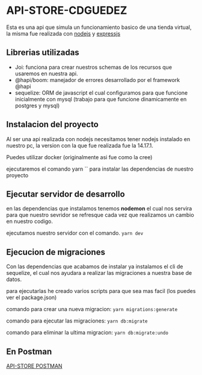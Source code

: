 # API-STORE-CDGUEDEZ

Esta es una api que simula un funcionamiento basico de una tienda virtual, la misma fue realizada con [nodejs](https://nodejs.org/es/) y [expressjs](https://expressjs.com/es/)

## Librerias utilizadas
- Joi: funciona para crear nuestros schemas de los recursos que usaremos en nuestra api.
- @hapi/boom: manejador de errores desarrollado por el framework @hapi
- sequelize: ORM de javascript el cual configuramos para que funcione inicialmente con mysql (trabajo para que funcione dinamicamente en postgres y mysql)

## Instalacion del proyecto

Al ser una api realizada con nodejs necesitamos tener nodejs instalado en nuestro pc, la version con la que fue realizada fue la 14.17.1.

Puedes utilizar docker (originalmente asi fue como la cree)

ejecutaremos el comando yarn `` para instalar las dependencias de nuestro proyecto

## Ejecutar servidor de desarrollo

en las dependencias que instalamos tenemos **nodemon** el cual nos servira para que nuestro sevridor se refresque cada vez que realizamos un cambio en nuestro codigo.

ejecutamos nuestro servidor con el comando. ` yarn dev `

## Ejecucion de migraciones

Con las dependencias que acabamos de instalar ya instalamos el cli de sequelize, el cual nos ayudara a realizar las migraciones a nuestra base de datos.

para ejecutarlas he creado varios scripts para que sea mas facil (los puedes ver el package.json)

comando para crear una nueva migracion: `yarn migrations:generate`

comando para ejecutar las migraciones: `yarn db:migrate`

comando para eliminar la ultima migracion: `yarn db:migrate:undo`

## En Postman

[API-STORE POSTMAN](https://web.postman.co/workspace/API-STORE~b09dbd66-3b3b-431e-a11d-a37b9d0ceb05)
